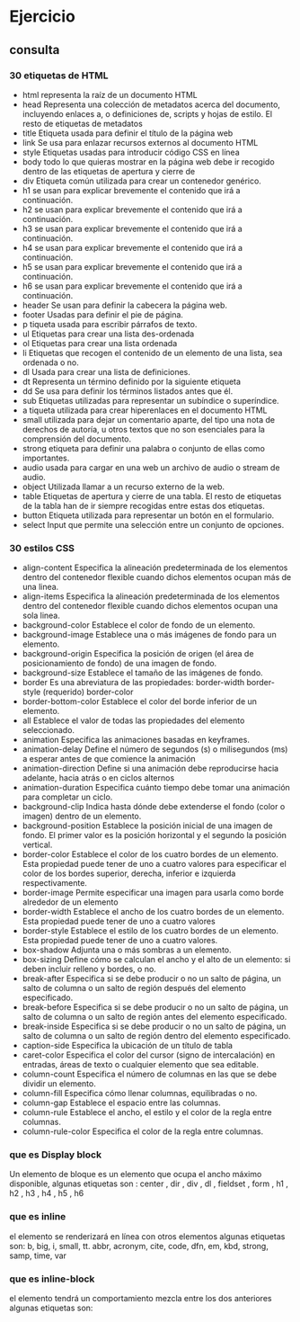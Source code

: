 # Ejercicio
## consulta
### 30 etiquetas de HTML 
- html representa la raíz de un documento HTML
- head Representa una colección de metadatos acerca del documento, incluyendo enlaces a, o definiciones de, scripts y hojas de estilo. El resto de etiquetas de metadatos
- title Etiqueta usada para definir el título de la página web
- link Se usa para enlazar recursos externos al documento HTML
- style Etiquetas usadas para introducir código CSS en línea
- body todo lo que quieras mostrar en la página web debe ir recogido dentro de las etiquetas de apertura y cierre de 
- div  Etiqueta común utilizada para crear un contenedor genérico.
- h1  se usan para explicar brevemente el contenido que irá a continuación.
- h2  se usan para explicar brevemente el contenido que irá a continuación.
- h3  se usan para explicar brevemente el contenido que irá a continuación.
- h4  se usan para explicar brevemente el contenido que irá a continuación.
- h5  se usan para explicar brevemente el contenido que irá a continuación.
- h6  se usan para explicar brevemente el contenido que irá a continuación.
- header Se usan para definir la cabecera la página web.
- footer Usadas para definir el pie de página.
- p tiqueta usada para escribir párrafos de texto.
- ul Etiquetas para crear una lista des-ordenada 
- ol Etiquetas para crear una lista ordenada
- li Etiquetas que recogen el contenido de un elemento de una lista, sea ordenada o no. 
- dl Usada para crear una lista de definiciones.
- dt Representa un término definido por la siguiente etiqueta <dd>
- dd Se usa para definir los términos listados antes que él.
- sub Etiquetas utilizadas para representar un subíndice o superíndice.
- a tiqueta utilizada para crear hiperenlaces en el documento HTML 
- small utilizada para dejar un comentario aparte, del tipo una nota de derechos de autoría, u otros textos que no son esenciales para la comprensión del documento.
- strong etiqueta para definir una palabra o conjunto de ellas como importantes.
- audio usada para cargar en una web un archivo de audio o stream de audio.
- object Utilizada llamar a un recurso externo de la web. 
- table Etiquetas de apertura y cierre de una tabla. El resto de etiquetas de la tabla han de ir siempre recogidas entre estas dos etiquetas.
- button Etiqueta utilizada para representar un botón en el formulario.
- select Input que permite una selección entre un conjunto de opciones.

### 30 estilos CSS
- align-content Especifica la alineación predeterminada de los elementos dentro del contenedor flexible cuando dichos elementos ocupan más de una linea.
- align-items Especifica la alineación predeterminada de los elementos dentro del contenedor flexible cuando dichos elementos ocupan una sola linea.
- background-color Establece el color de fondo de un elemento.
- background-image Establece una o más imágenes de fondo para un elemento.
- background-origin	Especifica la posición de origen (el área de posicionamiento de fondo) de una imagen de fondo.
- background-size Establece el tamaño de las imágenes de fondo.
- border Es una abreviatura de las propiedades:
border-width
border-style (requerido)
border-color
- border-bottom-color 	Establece el color del borde inferior de un elemento.
- all	Establece el valor de todas las propiedades del elemento seleccionado.
-  animation	Especifica las animaciones basadas en keyframes. 
-  animation-delay	Define el número de segundos (s) o milisegundos (ms) a esperar antes de que comience la animación
- animation-direction	Define si una animación debe reproducirse hacia adelante, hacia atrás o en ciclos alternos
-  animation-duration	Especifica cuánto tiempo debe tomar una animación para completar un ciclo.
- background-clip	Indica hasta dónde debe extenderse el fondo (color o imagen) dentro de un elemento.
- background-position	Establece la posición inicial de una imagen de fondo. El primer valor es la posición horizontal y el segundo la posición vertical.
- border-color	Establece el color de los cuatro bordes de un elemento. Esta propiedad puede tener de uno a cuatro valores para especificar el color de los bordes superior, derecha, inferior e izquierda respectivamente.
- border-image	Permite especificar una imagen para usarla como borde alrededor de un elemento
- border-width	Establece el ancho de los cuatro bordes de un elemento. Esta propiedad puede tener de uno a cuatro valores
- border-style	Establece el estilo de los cuatro bordes de un elemento. Esta propiedad puede tener de uno a cuatro valores.
- box-shadow	Adjunta una o más sombras a un elemento.
- box-sizing	Define cómo se calculan el ancho y el alto de un elemento: si deben incluir relleno y bordes, o no.
- break-after	Especifica si se debe producir o no un salto de página, un salto de columna o un salto de región después del elemento especificado.
- break-before	Especifica si se debe producir o no un salto de página, un salto de columna o un salto de región antes del elemento especificado.
- break-inside	Especifica si se debe producir o no un salto de página, un salto de columna o un salto de región dentro del elemento especificado.
- caption-side	Especifica la ubicación de un título de tabla
- caret-color	Especifica el color del cursor (signo de intercalación) en entradas, áreas de texto o cualquier elemento que sea editable.
- column-count	Especifica el número de columnas en las que se debe dividir un elemento.
- column-fill	Especifica cómo llenar columnas, equilibradas o no.
- column-gap	Establece el espacio entre las columnas.
- column-rule	Establece el ancho, el estilo y el color de la regla entre columnas.
- column-rule-color	Especifica el color de la regla entre columnas.
### que es Display block
  Un elemento de bloque es un elemento que ocupa el ancho máximo disponible,
  algunas etiquetas son :
  center , dir , div , dl , fieldset , form , h1 , h2 , h3 , h4 , h5 , h6 
 ### que es inline
 el elemento se renderizará en línea con otros elementos
 algunas etiquetas son:
 b, big, i, small, tt. abbr, acronym, cite, code, dfn, em, kbd, strong, samp, time, var
 ### que es inline-block
 el elemento tendrá un comportamiento mezcla entre los dos anteriores
 algunas etiquetas son:

